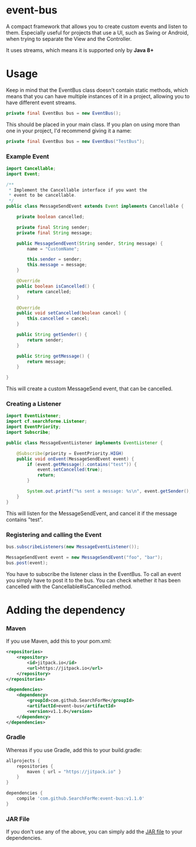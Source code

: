 # event-bus

A compact framework that allows you to create custom events and listen to them.
Especially useful for projects that use a UI, such as Swing or Android, when trying to
separate the View and the Controller.

It uses streams, which means it is supported only by **Java 8+**
# Usage

Keep in mind that the EventBus class doesn't contain static methods, which means that
you can have multiple instances of it in a project, allowing you to have different event streams.

```java
private final EventBus bus = new EventBus();
```
This should be placed in your main class. If you plan on using more than one in your project,
I'd recommend giving it a name:

```java
private final EventBus bus = new EventBus("TestBus");
```

### Example Event

```java
import Cancellable;
import Event;

/**
 * Implement the Cancellable interface if you want the
 * event to be cancellable.
 */
public class MessageSendEvent extends Event implements Cancellable {

    private boolean cancelled;

    private final String sender;
    private final String message;

    public MessageSendEvent(String sender, String message) {
        name = "CustomName";

        this.sender = sender;
        this.message = message;
    }

    @Override
    public boolean isCancelled() {
        return cancelled;
    }

    @Override
    public void setCancelled(boolean cancel) {
        this.cancelled = cancel;
    }

    public String getSender() {
        return sender;
    }

    public String getMessage() {
        return message;
    }

}
```

This will create a custom MessageSend event, that can be cancelled.

### Creating a Listener

```java
import EventListener;
import cf.searchforme.Listener;
import EventPriority;
import Subscribe;

public class MessageEventListener implements EventListener {

    @Subscribe(priority = EventPriority.HIGH)
    public void onEvent(MessageSendEvent event) {
        if (event.getMessage().contains("test")) {
            event.setCancelled(true);
            return;
        }

        System.out.printf("%s sent a message: %s\n", event.getSender(), event.getMessage());
    }
}
```

This will listen for the MessageSendEvent, and cancel it if the message contains "test".

### Registering and calling the Event

```java
bus.subscribeListeners(new MessageEventListener());

MessageSendEvent event = new MessageSendEvent("foo", "bar");
bus.post(event);
```

You have to subscribe the listener class in the EventBus. To call an event you simply have to
post it to the bus. You can check whether it has been cancelled with the Cancellable#isCancelled method.

# Adding the dependency

### Maven
If you use Maven, add this to your pom.xml:
```xml
<repositories>
    <repository>
        <id>jitpack.io</id>
        <url>https://jitpack.io</url>
    </repository>
</repositories>

<dependencies>
    <dependency>
        <groupId>com.github.SearchForMe</groupId>
        <artifactId>event-bus</artifactId>
        <version>v1.1.0</version>
    </dependency>
</dependencies>
```

### Gradle

Whereas if you use Gradle, add this to your build.gradle:
```gradle
allprojects {
    repositories {
        maven { url = "https://jitpack.io" }
    }
}

dependencies {
    compile 'com.github.SearchForMe:event-bus:v1.1.0'
}
```

### JAR File

If you don't use any of the above, you can simply add the [JAR file](https://github.com/SearchForMe/event-bus/releases/tag/v1.1.0) to your dependencies.
